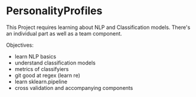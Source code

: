 # PersonalityProfiles

This Project requires learning about NLP and Classification models.
There's an individual part as well as a team component.

Objectives:
- learn NLP basics
- understand classification models
- metrics of classifyiers
- git good at regex (learn re)
- learn sklearn.pipeline
- cross validation and accompanying components
